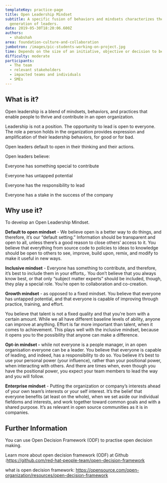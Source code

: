 ```yaml
---
templateKey: practice-page
title: Open Leadership Mindset
subtitle: A specific fusion of behaviors and mindsets characterizes the next
  generation of leaders.
date: 2019-05-30T18:20:06.600Z
authors:
  - shabshah
area: foundation-culture-and-collaboration
jumbotron: /images/pic-students-working-on-project.jpg
time: Depends on the size of an initiative, objective or decision to be taken.
difficulty: moderate
participants:
  - The team
  - relevant stakeholders
  - impacted teams and individuals
  - SMEs
---
```

## What is it?

Open leadership is a blend of mindsets, behaviors, and practices that enable people to thrive and contribute in an open organization.

Leadership is not a position. The opportunity to lead is open to everyone. The role a person holds in the organization provides expression and amplification of their leadership behaviors, for good or for bad.

Open leaders default to open in their thinking and their actions.

Open leaders  believe:

Everyone has something special to contribute

Everyone has untapped potential

Everyone has the responsibility to lead

Everyone has a stake in the success of the company

## Why use it?

To develop an Open Leadership Mindset.

**Default to open mindset** - We believe open is a better way to do things, and therefore, it’s our “default setting.” Information should be transparent and open to all, unless there’s a good reason to close others’ access to it. You believe that everything from source code to policies to ideas to knowledge should be open to others to see, improve, build upon, remix, and modify to make it useful in new ways.

**Inclusive mindset** - Everyone has something to contribute, and therefore, it’s best to include them in your efforts,. You don’t believe that you always know best, or that only “subject matter experts” should be included, though, they play a special role. You’re open to collaboration and co-creation.

**Growth mindset** - as opposed to a fixed mindset. You believe that everyone has untapped potential, and that everyone is capable of improving through practice, training, and effort.

You believe that talent is not a fixed quality and that you're born with a certain amount.  While we all have different baseline levels of ability, anyone can improve at anything. Effort is far more important than talent, when it comes to achievement. This plays well with the inclusive mindset, because it opens you to the possibility that anyone can make a difference.

**Opt-in mindset -**  while not everyone is a people manager, in an open organisation everyone can be a leader. You believe that everyone is capable of leading, and indeed, has a responsibility to do so. You believe it’s best to use your personal power (your influence), rather than your positional power, when interacting with others. And there are times when, even though you have the positional power, you expect your team members to lead the way and you will follow.

**Enterprise mindset** - Putting the organization or company’s interests ahead of your own team’s interests or your self interest. It’s the belief that everyone benefits (at least on the whole), when we set aside our individual fiefdoms and interests, and work together toward common goals and with a shared purpose. It’s as relevant in open source communities as it is in companies.

## Further Information

You can use Open Decision Framework (ODF) to practise open decision making.

Learn more about open decision framework (ODF) at  Github :<https://github.com/red-hat-people-team/open-decision-framework>

what is open decision framework: <https://opensource.com/open-organization/resources/open-decision-framework>
